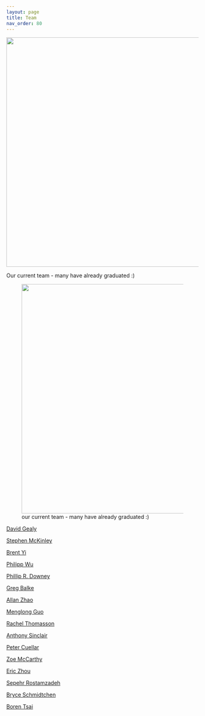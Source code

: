 ```yaml
---
layout: page
title: Team
nav_order: 80
---
```



<img src="https://imgur.com/lrHilM9.jpg" width="600">

Our current team - many have already graduated :)

<figure>
 <img src=https://imgur.com/lrHilM9.jpg" width="600"/>
 <figcaption>
 our current team - many have already graduated :)
 </figcaption>
</figure>


[David Gealy](https://www.linkedin.com/in/david-gealy-726741b7/)

[Stephen McKinley](https://www.linkedin.com/in/mckrobotics/)

[Brent Yi](https://www.linkedin.com/in/brentyi/)

[Philipp Wu](https://www.linkedin.com/in/wuphilipp/)

[Phillip R. Downey](https://www.linkedin.com/in/phillip-downey-221880b1/)

[Greg Balke](https://www.linkedin.com/in/~balke/)

[Allan Zhao](https://www.csail.mit.edu/person/allan-zhao-0)

[Menglong Guo](https://www.linkedin.com/in/menglong-guo-268aab175/)

[Rachel Thomasson](https://www.linkedin.com/in/rachelthomasson/)

[Anthony Sinclair](https://www.linkedin.com/in/absinclair/)

[Peter Cuellar](https://www.linkedin.com/in/pcuellar-ucb/)

[Zoe McCarthy](https://scholar.google.com/citations?user=lsbreWwAAAAJ&hl=en)

[Eric Zhou](https://www.linkedin.com/in/zehric/)

[Sepehr Rostamzadeh](https://www.linkedin.com/in/sepehr-rostamzadeh/)

[Bryce Schmidtchen](https://www.linkedin.com/in/bryceschmidtchen/)

[Boren Tsai](https://www.linkedin.com/in/boren-tsai-377600152/)

